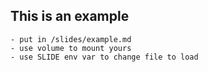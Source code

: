 ## This is an example

    - put in /slides/example.md
    - use volume to mount yours
    - use SLIDE env var to change file to load
